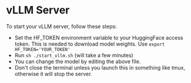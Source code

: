 # vLLM Server

To start your vLLM server, follow these steps:
* Set the HF_TOKEN environment variable to your HuggingFace access token. This is needed to download model weights. Use `export HF_TOKEN='YOUR_TOKEN'`
* Run `sh ./start_vllm.sh` (will take a few minutes)
* You can change the model by editing the above file.
* Don't close the terminal unless you launch this in something like tmux, otherwise it will stop the server.
